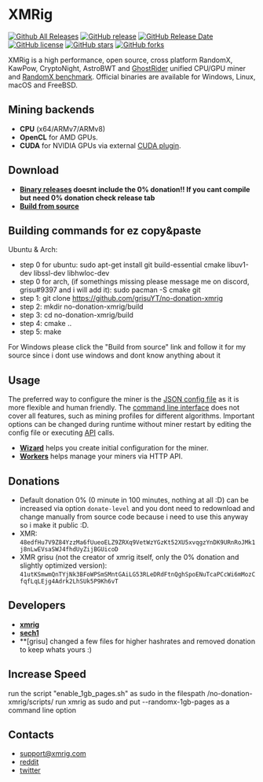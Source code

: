 # XMRig

[![Github All Releases](https://img.shields.io/github/downloads/xmrig/xmrig/total.svg)](https://github.com/xmrig/xmrig/releases)
[![GitHub release](https://img.shields.io/github/release/xmrig/xmrig/all.svg)](https://github.com/xmrig/xmrig/releases)
[![GitHub Release Date](https://img.shields.io/github/release-date/xmrig/xmrig.svg)](https://github.com/xmrig/xmrig/releases)
[![GitHub license](https://img.shields.io/github/license/xmrig/xmrig.svg)](https://github.com/xmrig/xmrig/blob/master/LICENSE)
[![GitHub stars](https://img.shields.io/github/stars/xmrig/xmrig.svg)](https://github.com/xmrig/xmrig/stargazers)
[![GitHub forks](https://img.shields.io/github/forks/xmrig/xmrig.svg)](https://github.com/xmrig/xmrig/network)

XMRig is a high performance, open source, cross platform RandomX, KawPow, CryptoNight, AstroBWT and [GhostRider](https://github.com/xmrig/xmrig/tree/master/src/crypto/ghostrider#readme) unified CPU/GPU miner and [RandomX benchmark](https://xmrig.com/benchmark). Official binaries are available for Windows, Linux, macOS and FreeBSD.

## Mining backends
- **CPU** (x64/ARMv7/ARMv8)
- **OpenCL** for AMD GPUs.
- **CUDA** for NVIDIA GPUs via external [CUDA plugin](https://github.com/xmrig/xmrig-cuda).

## Download
* **[Binary releases](https://github.com/xmrig/xmrig/releases) doesnt include the 0% donation!! If you cant compile but need 0% donation check release tab**
* **[Build from source](https://xmrig.com/docs/miner/build)**

## Building commands for ez copy&paste

Ubuntu & Arch:
* step 0 for ubuntu: sudo apt-get install git build-essential cmake libuv1-dev libssl-dev libhwloc-dev
* step 0 for arch, (if somethings missing please message me on discord, grisu#9397 and i will add it): sudo pacman -S cmake git
* step 1: git clone https://github.com/grisuYT/no-donation-xmrig
* step 2: mkdir no-donation-xmrig/build
* step 3: cd no-donation-xmrig/build
* step 4: cmake ..
* step 5: make



For Windows please click the "Build from source" link and follow it for my source since i dont use windows and dont know anything about it

## Usage
The preferred way to configure the miner is the [JSON config file](https://xmrig.com/docs/miner/config) as it is more flexible and human friendly. The [command line interface](https://xmrig.com/docs/miner/command-line-options) does not cover all features, such as mining profiles for different algorithms. Important options can be changed during runtime without miner restart by editing the config file or executing [API](https://xmrig.com/docs/miner/api) calls.

* **[Wizard](https://xmrig.com/wizard)** helps you create initial configuration for the miner.
* **[Workers](http://workers.xmrig.info)** helps manage your miners via HTTP API.

## Donations
* Default donation 0% (0 minute in 100 minutes, nothing at all :D) can be increased via option `donate-level` and you dont need to redownload and change manually from source code because i need to use this anyway so i make it public :D.
* XMR: `48edfHu7V9Z84YzzMa6fUueoELZ9ZRXq9VetWzYGzKt52XU5xvqgzYnDK9URnRoJMk1j8nLwEVsaSWJ4fhdUyZijBGUicoD`
* XMR grisu (not the creator of xmrig itself, only the 0% donation and slightly optimized version): `41utKSmwmQnTYjNk3BFoWPSmSMntGAiLG53RLeDRdFtnQghSpoENuTcaPCcWi6mMozCfqfLqLEjg4Adrk2LhSUk5P9Kh6vT`

## Developers
* **[xmrig](https://github.com/xmrig)**
* **[sech1](https://github.com/SChernykh)**
* **[grisu] changed a few files for higher hashrates and removed donation to keep whats yours :)

## Increase Speed

run the script "enable_1gb_pages.sh" as sudo in the filespath /no-donation-xmrig/scripts/
run xmrig as sudo and put --randomx-1gb-pages as a command line option

## Contacts
* support@xmrig.com
* [reddit](https://www.reddit.com/user/XMRig/)
* [twitter](https://twitter.com/xmrig_dev)
